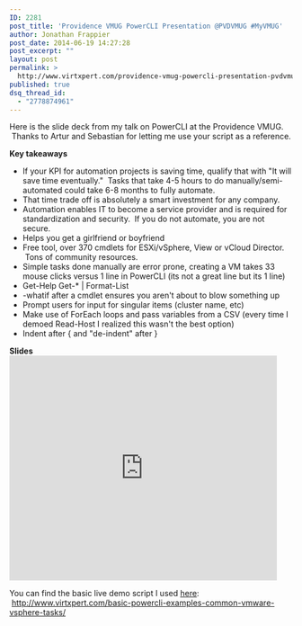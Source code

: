 ```yaml
---
ID: 2281
post_title: 'Providence VMUG PowerCLI Presentation @PVDVMUG #MyVMUG'
author: Jonathan Frappier
post_date: 2014-06-19 14:27:28
post_excerpt: ""
layout: post
permalink: >
  http://www.virtxpert.com/providence-vmug-powercli-presentation-pvdvmug-myvmug/
published: true
dsq_thread_id:
  - "2778874961"
---
```

Here is the slide deck from my talk on PowerCLI at the Providence VMUG.  Thanks to Artur and Sebastian for letting me use your script as a reference.

<strong>Key takeaways</strong>
<ul>
	<li>If your KPI for automation projects is saving time, qualify that with "It will save time eventually."  Tasks that take 4-5 hours to do manually/semi-automated could take 6-8 months to fully automate.</li>
	<li>That time trade off is absolutely a smart investment for any company.</li>
	<li>Automation enables IT to become a service provider and is required for standardization and security.  If you do not automate, you are not secure.</li>
	<li>Helps you get a girlfriend or boyfriend</li>
	<li>Free tool, over 370 cmdlets for ESXi/vSphere, View or vCloud Director.  Tons of community resources.</li>
	<li>Simple tasks done manually are error prone, creating a VM takes 33 mouse clicks versus 1 line in PowerCLI (its not a great line but its 1 line)</li>
	<li>Get-Help Get-* | Format-List</li>
	<li>-whatif after a cmdlet ensures you aren't about to blow something up</li>
	<li>Prompt users for input for singular items (cluster name, etc)</li>
	<li>Make use of ForEach loops and pass variables from a CSV (every time I demoed Read-Host I realized this wasn't the best option)</li>
	<li>Indent after { and "de-indent" after }</li>
</ul>
<strong>Slides</strong>

<iframe src="http://www.slideshare.net/slideshow/embed_code/36076572" width="476" height="400" frameborder="0" marginwidth="0" marginheight="0" scrolling="no"></iframe>

You can find the basic live demo script I used <a href="http://www.virtxpert.com/basic-powercli-examples-common-vmware-vsphere-tasks/">here</a>:  <a href="http://www.virtxpert.com/basic-powercli-examples-common-vmware-vsphere-tasks/">http://www.virtxpert.com/basic-powercli-examples-common-vmware-vsphere-tasks/</a>